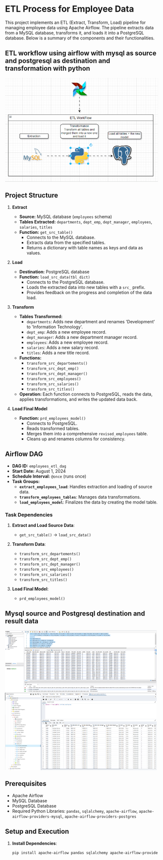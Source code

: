 # ETL Process for Employee Data

This project implements an ETL (Extract, Transform, Load) pipeline for managing employee data using Apache Airflow. The pipeline extracts data from a MySQL database, transforms it, and loads it into a PostgreSQL database. Below is a summary of the components and their functionalities.

## ETL workflow using airflow with mysql as source and postgresql as destination and transformation with python

<img src="https://github.com/Sendo-A/etl_workflow_using_airflow/blob/main/Photos/Etl_workflow.gif" alt="workflow" width="800">

## Project Structure

1. **Extract**
   - **Source:** MySQL database (`employees` schema)
   - **Tables Extracted:** `departments`, `dept_emp`, `dept_manager`, `employees`, `salaries`, `titles`
   - **Function:** `get_src_table()`
     - Connects to the MySQL database.
     - Extracts data from the specified tables.
     - Returns a dictionary with table names as keys and data as values.

2. **Load**
   - **Destination:** PostgreSQL database
   - **Function:** `load_src_data(tbl_dict)`
     - Connects to the PostgreSQL database.
     - Loads the extracted data into new tables with a `src_` prefix.
     - Provides feedback on the progress and completion of the data load.

3. **Transform**
   - **Tables Transformed:**
     - `departments`: Adds new department and renames 'Development' to 'Information Technology'.
     - `dept_emp`: Adds a new employee record.
     - `dept_manager`: Adds a new department manager record.
     - `employees`: Adds a new employee record.
     - `salaries`: Adds a new salary record.
     - `titles`: Adds a new title record.
   - **Functions:** 
     - `transform_src_departements()`
     - `transform_src_dept_emp()`
     - `transform_src_dept_manager()`
     - `transform_src_employees()`
     - `transform_src_salaries()`
     - `transform_src_titles()`
   - **Operation:** Each function connects to PostgreSQL, reads the data, applies transformations, and writes the updated data back.

4. **Load Final Model**
   - **Function:** `prd_employees_model()`
     - Connects to PostgreSQL.
     - Reads transformed tables.
     - Merges them into a comprehensive `revised_employees` table.
     - Cleans up and renames columns for consistency.

## Airflow DAG

- **DAG ID:** `employees_etl_dag`
- **Start Date:** August 1, 2024
- **Schedule Interval:** `@once` (runs once)
- **Task Groups:**
  - **`extract_employees_load`**: Handles extraction and loading of source data.
  - **`transform_employees_tables`**: Manages data transformations.
  - **`load_employees_model`**: Finalizes the data by creating the model table.

### Task Dependencies

1. **Extract and Load Source Data**:
   - `get_src_table()` → `load_src_data()`

2. **Transform Data**:
   - `transform_src_departements()`
   - `transform_src_dept_emp()`
   - `transform_src_dept_manager()`
   - `transform_src_employees()`
   - `transform_src_salaries()`
   - `transform_src_titles()`

3. **Load Final Model**:
   - `prd_employees_model()`

  ## Mysql source and Postgresql destination and result data

<img src="https://github.com/Sendo-A/etl_workflow_using_airflow/blob/main/Mysql_employees.PNG" alt="Mysql" width="500"> 
<img src="https://github.com/Sendo-A/etl_workflow_using_airflow/blob/main/Postgresql_employees.PNG" alt="Postgresql" width="500">  


## Prerequisites

- Apache Airflow
- MySQL Database
- PostgreSQL Database
- Required Python Libraries: `pandas`, `sqlalchemy`, `apache-airflow`, `apache-airflow-providers-mysql`, `apache-airflow-providers-postgres`

## Setup and Execution

1. **Install Dependencies**:
   ```bash
   pip install apache-airflow pandas sqlalchemy apache-airflow-providers-mysql apache-airflow-providers-postgres

